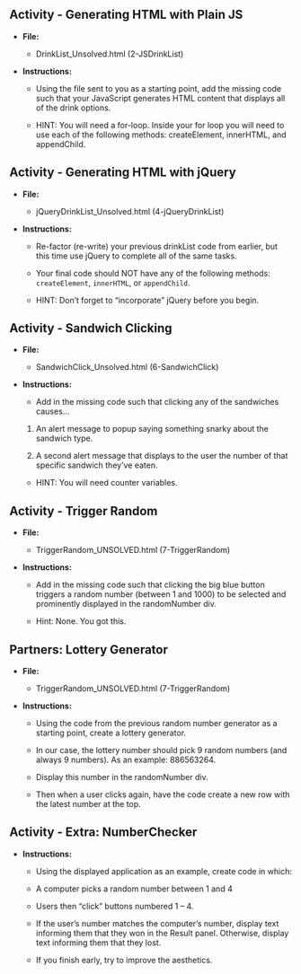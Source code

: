 ## Activity - Generating HTML with Plain JS

* **File:**
	* DrinkList_Unsolved.html (2-JSDrinkList)

* **Instructions:**

	* Using the file sent to you as a starting point, add the missing code such that your JavaScript generates HTML content that displays all of the drink options.

	* HINT:  You will need a for-loop. Inside your for loop you will need to use each of the following methods: createElement, innerHTML, and appendChild.

## Activity - Generating HTML with jQuery

* **File:**

	* jQueryDrinkList_Unsolved.html (4-jQueryDrinkList)

* **Instructions:**

	* Re-factor (re-write) your previous drinkList code from earlier, but this time use jQuery to complete all of the same tasks.

	* Your final code should NOT have any of the following methods: `createElement`, `innerHTML`, or `appendChild`.

	* HINT: Don’t forget to “incorporate” jQuery before you begin.

## Activity - Sandwich Clicking

* **File:**
	* SandwichClick_Unsolved.html (6-SandwichClick)

* **Instructions:**
	* Add in the missing code such that clicking any of the sandwiches causes…

	1. An alert message to popup saying something snarky about the sandwich type.

	2. A second alert message that displays to the user the number of that specific sandwich they’ve eaten.

	* HINT: You will need counter variables.

## Activity - Trigger Random

* **File:**
	* TriggerRandom_UNSOLVED.html (7-TriggerRandom)

* **Instructions:**
	* Add in the missing code such that clicking the big blue button triggers a random number (between 1 and 1000) to be selected and prominently displayed in the randomNumber div.
	
	* Hint: None. You got this.

## Partners: Lottery Generator

* **File:**
	* TriggerRandom_UNSOLVED.html (7-TriggerRandom)

* **Instructions:**
	* Using the code from the previous random number generator as a starting point, create a lottery generator.

	* In our case, the lottery number should pick 9 random numbers (and always 9 numbers). As an example: 886563264.

	* Display this number in the randomNumber div.

	* Then when a user clicks again, have the code create a new row with the latest number at the top. 

## Activity - Extra: NumberChecker

* **Instructions:**
	* Using the displayed application as an example, create code in which:

	* A computer picks a random number between 1 and 4

	* Users then “click” buttons numbered 1 – 4.

	* If the user’s number matches the computer’s number, display text informing them that they won in the Result panel. Otherwise, display text informing them that they lost.

	* If you finish early, try to improve the aesthetics.